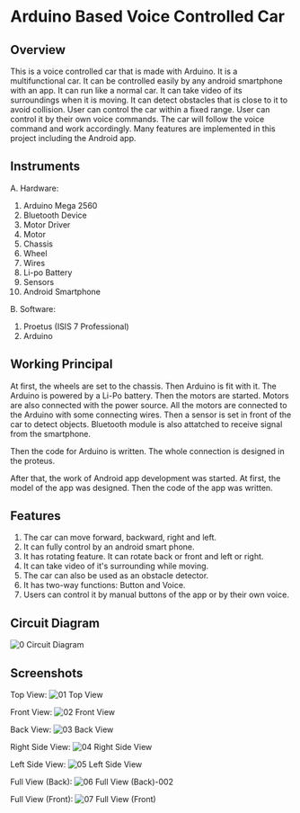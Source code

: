 # Arduino Based Voice Controlled Car

## Overview
This is a voice controlled car that is made with Arduino. It is a multifunctional car. It can be controlled easily by any android smartphone with an app. It can run like a normal car. It can take video of its surroundings when it is moving. It can detect obstacles that is close to it to avoid collision. User can control the car within a fixed range. User can control it by their own voice commands. The car will follow the voice command and work accordingly. Many features are implemented in this project including the Android app.

## Instruments
A. Hardware:
1. Arduino Mega 2560
2. Bluetooth Device
3. Motor Driver
4. Motor
5. Chassis 
6. Wheel
7. Wires
8. Li-po Battery
9. Sensors
10. Android Smartphone

B. Software:
1. Proetus (ISIS 7 Professional)
2. Arduino 

## Working Principal
At first, the wheels are set to the chassis. Then Arduino is fit with it. The Arduino is powered by a Li-Po battery. Then the motors are started. Motors are also connected with the power source. All the motors are connected to the Arduino with some connecting wires. Then a sensor is set in front of the car to detect objects. Bluetooth module is also attatched to receive signal from the smartphone. 

Then the code for Arduino is written. The whole connection is designed in the proteus.

After that, the work of Android app development was started. At first, the model of the app was designed. Then the code of the app was written.

## Features
1. The car can move forward, backward, right and left.
2. It can fully control by an android smart phone.
3. It has rotating feature. It can rotate back or front and left or right.
4. It can take video of it's surrounding while moving. 
5. The car can also be used as an obstacle detector.
6. It has two-way functions: Button and Voice.
7. Users can control it by manual buttons of the app or by their own voice. 

## Circuit Diagram

![0  Circuit Diagram](https://user-images.githubusercontent.com/30154496/82124401-aec6ca80-97c0-11ea-9204-c5c81d245916.jpg)

## Screenshots

Top View:
![01  Top View](https://user-images.githubusercontent.com/30154496/82124404-b0908e00-97c0-11ea-8304-a40e1da66d49.jpg)

Front View:
![02  Front View](https://user-images.githubusercontent.com/30154496/82124405-b1c1bb00-97c0-11ea-8167-2c1389095cd6.jpg)

Back View:
![03  Back View](https://user-images.githubusercontent.com/30154496/82124407-b25a5180-97c0-11ea-8cbf-ed4bfac36922.jpg)

Right Side View:
![04  Right Side View](https://user-images.githubusercontent.com/30154496/82124410-b38b7e80-97c0-11ea-8547-e4edff1198c4.jpg)

Left Side View:
![05  Left Side View](https://user-images.githubusercontent.com/30154496/82124411-b4bcab80-97c0-11ea-9ff7-576279c7b724.jpg)

Full View (Back):
![06  Full View (Back)-002](https://user-images.githubusercontent.com/30154496/82124412-b5edd880-97c0-11ea-94e2-2117cfb016da.jpg)

Full View (Front):
![07  Full View (Front)](https://user-images.githubusercontent.com/30154496/82124413-b71f0580-97c0-11ea-9f17-10c72c541b09.jpg)







